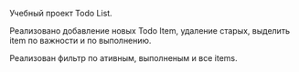 Учебный проект Todo List.

Реализовано добавление новых Todo Item, удаление старых, выделить item по важности и по выполнению.

Реализован фильтр по ативным, выполненым и все items.
